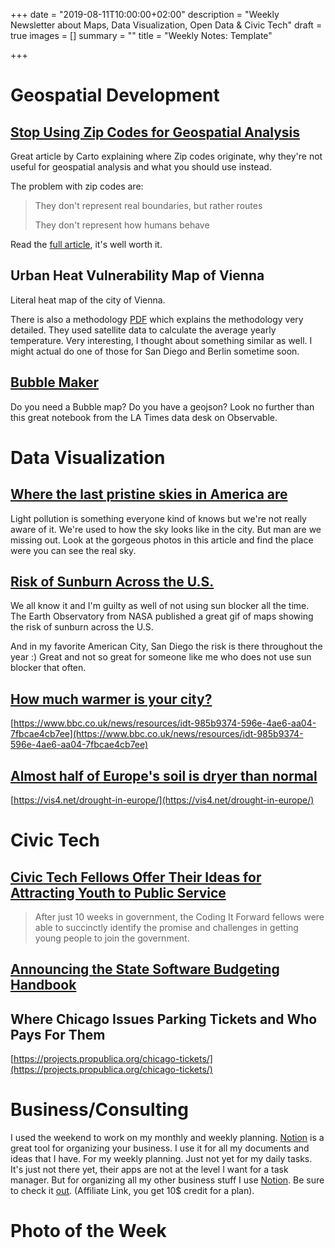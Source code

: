 +++
date = "2019-08-11T10:00:00+02:00"
description = "Weekly Newsletter about Maps, Data Visualization, Open Data & Civic Tech"
draft = true
images = []
summary = ""
title = "Weekly Notes: Template"

+++
# Geospatial Development

## [Stop Using Zip Codes for Geospatial Analysis](https://carto.com/blog/zip-codes-spatial-analysis/)

Great article by Carto explaining where Zip codes originate, why they're not useful for geospatial analysis and what you should use instead.

The problem with zip codes are:

> They don't represent real boundaries, but rather routes
>
> They don't represent how humans behave

Read the [full article](https://carto.com/blog/zip-codes-spatial-analysis/), it's well worth it.

## Urban Heat Vulnerability Map of Vienna

Literal heat map of the city of Vienna. 

There is also a methodology [PDF](https://www.wien.gv.at/stadtentwicklung/energie/pdf/hitzekarte-methode.pdf) which explains the methodology very detailed. They used satellite data to calculate the average yearly temperature. Very interesting, I thought about something similar as well. I might actual do one of those for San Diego and Berlin sometime soon. 

## [Bubble Maker](https://observablehq.com/@datadesk/plug-and-play-bubble-map)

Do you need a Bubble map? Do you have a geojson? Look no further than this great notebook from the LA Times data desk on Observable. 

# Data Visualization

## [Where the last pristine skies in America are](https://www.washingtonpost.com/business/2019/08/06/where-last-pristine-skies-america-are/)

Light pollution is something everyone kind of knows but we're not really aware of it. We're used to how the sky looks like in the city. But man are we missing out. Look at the gorgeous photos in this article and find the place were you can see the real sky. 

## [Risk of Sunburn Across the U.S.](https://earthobservatory.nasa.gov/images/145413/new-map-shows-risk-of-sunburn-across-the-us)

We all know it and I'm guilty as well of not using sun blocker all the time. The Earth Observatory from NASA published a great gif of maps showing the risk of sunburn across the U.S.

And in my favorite American City, San Diego the risk is there throughout the year :) Great and not so great for someone like me who does not use sun blocker that often. 

## [How much warmer is your city?](https://www.bbc.co.uk/news/resources/idt-985b9374-596e-4ae6-aa04-7fbcae4cb7ee)

[https://www.bbc.co.uk/news/resources/idt-985b9374-596e-4ae6-aa04-7fbcae4cb7ee](https://www.bbc.co.uk/news/resources/idt-985b9374-596e-4ae6-aa04-7fbcae4cb7ee)

## [Almost half of Europe's soil is dryer than normal](https://vis4.net/drought-in-europe/)

[https://vis4.net/drought-in-europe/](https://vis4.net/drought-in-europe/)

# Civic Tech

## [Civic Tech Fellows Offer Their Ideas for Attracting Youth to Public Service](https://www.nextgov.com/cio-briefing/2019/08/civic-tech-fellows-offer-their-ideas-attracting-youth-public-service/159076/)

> After just 10 weeks in government, the Coding It Forward fellows were able to succinctly identify the promise and challenges in getting young people to join the government.

## [Announcing the State Software Budgeting Handbook](https://18f.gsa.gov/2019/08/05/budgeting-handbook/)

## Where Chicago Issues Parking Tickets and Who Pays For Them

[https://projects.propublica.org/chicago-tickets/](https://projects.propublica.org/chicago-tickets/)

# Business/Consulting

I used the weekend to work on my monthly and weekly planning. [Notion](https://www.notion.so/?r=ae698dfc15534740ba1f3db7a89dff7b) is a great tool for organizing your business. I use it for all my documents and ideas that I have. For my weekly planning. Just not yet for my daily tasks. It's just not there yet, their apps are not at the level I want for a task manager. But for organizing all my other business stuff I use [Notion](https://www.notion.so/?r=ae698dfc15534740ba1f3db7a89dff7b). Be sure to check it [out](https://www.notion.so/?r=ae698dfc15534740ba1f3db7a89dff7b). (Affiliate Link, you get 10$ credit for a plan).

# Photo of the Week

<div class="rm-area-end-of-content"></div>